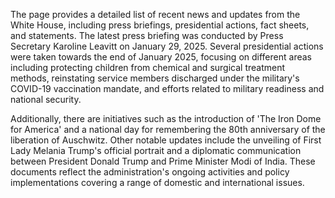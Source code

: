 The page provides a detailed list of recent news and updates from the White House, including press briefings, presidential actions, fact sheets, and statements. The latest press briefing was conducted by Press Secretary Karoline Leavitt on January 29, 2025. Several presidential actions were taken towards the end of January 2025, focusing on different areas including protecting children from chemical and surgical treatment methods, reinstating service members discharged under the military's COVID-19 vaccination mandate, and efforts related to military readiness and national security. 

Additionally, there are initiatives such as the introduction of 'The Iron Dome for America' and a national day for remembering the 80th anniversary of the liberation of Auschwitz. Other notable updates include the unveiling of First Lady Melania Trump's official portrait and a diplomatic communication between President Donald Trump and Prime Minister Modi of India. These documents reflect the administration's ongoing activities and policy implementations covering a range of domestic and international issues.